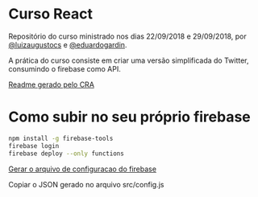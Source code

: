 # Curso React

Repositório do curso ministrado nos dias 22/09/2018 e 29/09/2018, por [@luizaugustocs](https://github.com/luizaugustocs) e [@eduardogardin](https://github.com/eduardogardin).

A prática do curso consiste em criar uma versão simplificada do Twitter, consumindo o firebase como API.


[Readme gerado pelo CRA](README_CRA.md)

# Como subir no seu próprio firebase

```sh
npm install -g firebase-tools
firebase login
firebase deploy --only functions
```

[Gerar o arquivo de configuracao do firebase](https://firebase.google.com/docs/web/setup?hl=pt-br)

Copiar o JSON gerado no arquivo src/config.js 